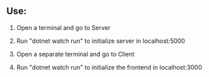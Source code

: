 ## Use:

1. Open a terminal and go to  Server
1. Run "dotnet watch run" to initialize server in localhost:5000

1. Open a separate terminal and go to Client
1. Run "dotnet watch run" to initialize the frontend in localhost:3000
